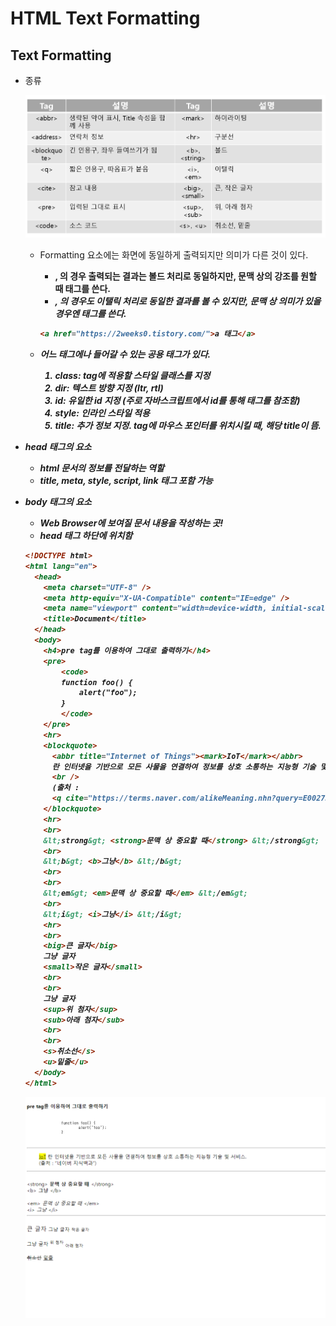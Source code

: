 # HTML Text Formatting

## Text Formatting

- 종류

  ![TextFormatting](/assets/img/posts/html-002/text_formatting.png)

    - Formatting 요소에는 화면에 동일하게 출력되지만 의미가 다른 것이 있다.
        - <b>, <strong> 의 경우 출력되는 결과는 볼드 처리로 동일하지만, 문맥 상의 강조를 원할 때 <strong> 태그를 쓴다.
        - <i>, <em> 의 경우도 이탤릭 처리로 동일한 결과를 볼 수 있지만, 문맥 상 의미가 있을 경우엔 <em> 태그를 쓴다.
        ```html
        <a href="https://2weeks0.tistory.com/">a 태그</a>
        ```

    - 어느 태그에나 들어갈 수 있는 공용 태그가 있다.
        1. class: tag에 적용할 스타일 클래스를 지정
        2. dir: 텍스트 방향 지정 (ltr, rtl)
        3. id: 유일한 id 지정 (주로 자바스크립트에서 id를 통해 태그를 참조함)
        4. style: 인라인 스타일 적용
        5. title: 추가 정보 지정. tag에 마우스 포인터를 위치시킬 때, 해당 title이 뜸.

- head 태그의 요소
    - html 문서의 정보를 전달하는 역할
    - title, meta, style, script, link 태그 포함 가능
- body 태그의 요소
    - Web Browser에 보여질 문서 내용을 작성하는 곳!
    - head 태그 하단에 위치함
    
    ```html
    <!DOCTYPE html>
    <html lang="en">
      <head>
        <meta charset="UTF-8" />
        <meta http-equiv="X-UA-Compatible" content="IE=edge" />
        <meta name="viewport" content="width=device-width, initial-scale=1.0" />
        <title>Document</title>
      </head>
      <body>
        <h4>pre tag를 이용하여 그대로 출력하기</h4>
        <pre>
            <code>
            function foo() {
                alert("foo");
            }
            </code>
        </pre>
        <hr>
        <blockquote>
          <abbr title="Internet of Things"><mark>IoT</mark></abbr>
          란 인터넷을 기반으로 모든 사물을 연결하여 정보를 상호 소통하는 지능형 기술 및 서비스.
          <br />
          (출처 :
          <q cite="https://terms.naver.com/alikeMeaning.nhn?query=E00273180">네이버 지식백과</q>)
        </blockquote>
        <hr>
        <br>
        &lt;strong&gt; <strong>문맥 상 중요할 때</strong> &lt;/strong&gt;
        <br>
        &lt;b&gt; <b>그냥</b> &lt;/b&gt;
        <br>
        <br>
        &lt;em&gt; <em>문맥 상 중요할 때</em> &lt;/em&gt;
        <br>
        &lt;i&gt; <i>그냥</i> &lt;/i&gt;
        <hr>
        <br>
        <big>큰 글자</big>
        그냥 글자
        <small>작은 글자</small>
        <br>
        <br>
        그냥 글자
        <sup>위 첨자</sup>
        <sub>아래 첨자</sub>
        <br>
        <br>
        <s>취소선</s>
        <u>밑줄</u>
      </body>
    </html>
    ```
  ![result](../../assets/img/posts/html-002/result01.png)